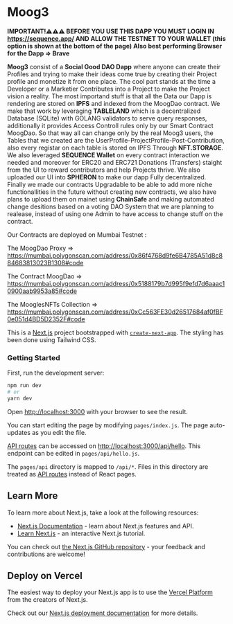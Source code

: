 # Moog3

**IMPORTANT!⚠️⚠️⚠️ BEFORE YOU USE THIS DAPP YOU MUST LOGIN IN https://sequence.app/ AND ALLOW THE TESTNET TO YOUR WALLET (this option is shown at the bottom of the page) Also best performing Browser for the Dapp => Brave**

**Moog3** consist of a **Social Good DAO Dapp** where anyone can create their Profiles and trying to make their ideas come true by creating their Project profile and monetize it from one place. The cool part stands at the time a Developer or a Marketier Contributes into a Project to make the Project vision a reality. The most importand stuff is that all the Data our Dapp is rendering are stored on **IPFS** and indexed from the MoogDao contract. We make that work by leveraging **TABLELAND** which is a decentralized Database (SQLite) with GOLANG validators to serve query responses, additionally it provides Access Controll rules only by our Smart Contract MoogDao. So that way all can change only by the real Moog3 users, the Tables that we created are the UserProfile-ProjectProfile-Post-Contribution, also every registar on each table is stored on IPFS Through **NFT.STORAGE**. We also leveraged **SEQUENCE Wallet** on every contract interaction we needed and moreover for ERC20 and ERC721 Donations (Transfers) staight from the UI to reward contributors and help Projects thrive. We also uploaded our UI into **SPHERON** to make our dapp Fully decentralized. Finally we made our contracts Upgradable to be able to add more niche functionallities in the future without creating new contracts, we also have plans to upload them on mainet using **ChainSafe** and making automated change desitions based on a voting DAO System that we are planning to realease, instead of using one Admin to have access to change stuff on the contract.

Our Contracts are deployed on Mumbai Testnet :

The  MoogDao Proxy         => https://mumbai.polygonscan.com/address/0x86f4768d9fe6B4785A51d8c884683813023B1308#code

The Contract MoogDao       => https://mumbai.polygonscan.com/address/0x5188179b7d995f9efd7d6aaac10900aab9953a85#code

The MooglesNFTs Collection => https://mumbai.polygonscan.com/address/0xCc563FE30d26517684af0fBF0e051d4BD5D2352F#code


This is a [Next.js](https://nextjs.org/) project bootstrapped with [`create-next-app`](https://github.com/vercel/next.js/tree/canary/packages/create-next-app). The styling has been done using Tailwind CSS.

### Getting Started

First, run the development server:

```bash
npm run dev
# or
yarn dev
```

Open [http://localhost:3000](http://localhost:3000) with your browser to see the result.

You can start editing the page by modifying `pages/index.js`. The page auto-updates as you edit the file.

[API routes](https://nextjs.org/docs/api-routes/introduction) can be accessed on [http://localhost:3000/api/hello](http://localhost:3000/api/hello). This endpoint can be edited in `pages/api/hello.js`.

The `pages/api` directory is mapped to `/api/*`. Files in this directory are treated as [API routes](https://nextjs.org/docs/api-routes/introduction) instead of React pages.

## Learn More

To learn more about Next.js, take a look at the following resources:

-   [Next.js Documentation](https://nextjs.org/docs) - learn about Next.js features and API.
-   [Learn Next.js](https://nextjs.org/learn) - an interactive Next.js tutorial.

You can check out [the Next.js GitHub repository](https://github.com/vercel/next.js/) - your feedback and contributions are welcome!

## Deploy on Vercel

The easiest way to deploy your Next.js app is to use the [Vercel Platform](https://vercel.com/new?utm_medium=default-template&filter=next.js&utm_source=create-next-app&utm_campaign=create-next-app-readme) from the creators of Next.js.

Check out our [Next.js deployment documentation](https://nextjs.org/docs/deployment) for more details.

